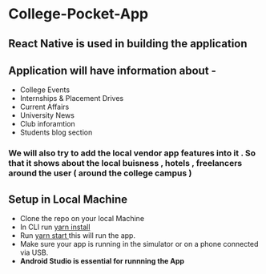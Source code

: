 # College-Pocket-App

## React Native is used in building the application 
## Application will have information about - 
<ul>
  <li>College Events</li>   
  <li>Internships & Placement Drives</li>   
  <li>Current Affairs</li>    
  <li>University News</li>   
  <li>Club inforamtion</li>
   <li>Students blog section</li>
</ul>  
<h3>We will also try to add the local vendor app features into it . So that it shows about the local buisness , hotels , freelancers around the user ( around the college campus ) </h3>  


## Setup in Local Machine 
<ul>
  <li>Clone the repo on your local Machine </li>
  <li> In CLI run  <u> yarn install </u>  </li>
  <li> Run  <u> yarn start </u> this will run the app.</li>
  <li>Make sure your app is running in the simulator or on a phone connected via USB.</li>
  <li><b>Android Studio is essential for runnning the App <b></li>  
</ul>  


    
